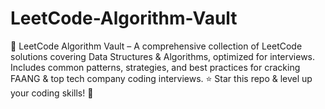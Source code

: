# LeetCode-Algorithm-Vault
🚀 LeetCode Algorithm Vault – A comprehensive collection of LeetCode solutions covering Data Structures &amp; Algorithms, optimized for interviews. Includes common patterns, strategies, and best practices for cracking FAANG &amp; top tech company coding interviews. ⭐ Star this repo &amp; level up your coding skills! 🚀
